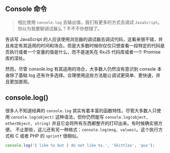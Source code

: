 ## Console 命令

>相比使用 `console.log` 去输出值，我们有更多的方式去调试 `JavaScript`。你以为我要聊调试器么？不不不你想错了。

告诉写 JavaScript 的人应该使用浏览器的调试器去调试代码，这看来很不错，并且肯定有其适用的时间和场合。但是大多数时候你仅仅只想查看一段特定的代码是否执行或者一个变量的值是什么，而不是迷失在 RxJS 代码库或者一个 Promise 库的深处。

然而，尽管 console.log 有其适用的场合，大多数人仍然没有意识到 console 本身除了基础 log 还有许多选择。合理使用这些方法能让调试更简单、更快速，并且更加直观。

## console.log()

很多人不知道经典的  `console.log` 其实有着丰富的函数特性。尽管大多数人只使用 `console.log(object)` 这种语法，但你仍然能写 `console.log(object, otherObject, string)` 并且它会将所有东西都整齐的打印出来。有时候确实很方便。
不止那些，这儿还有另一种格式：`console.log(msg, values)`。这个执行方式和 C 或者 PHP 的 `sprintf` 很相似。

```js
console.log('I like %s but I do not like %s.', 'Skittles', 'pus');
```